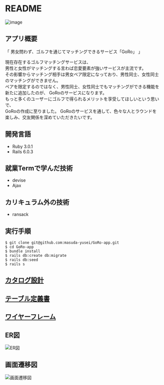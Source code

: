 # README

![image](https://user-images.githubusercontent.com/89350963/155836765-5109fcb2-b538-413a-9b9b-f4eccb4e600b.jpg)

## アプリ概要

「 男女問わず、ゴルフを通じてマッチングできるサービス「GoRo」 」

現在存在するゴルフマッチングサービスは、<br>
男性と女性がマッチングする言わば恋愛要素が強いサービスが主流です。<br>
その影響からマッチング相手は男女ペア限定になっており、男性同士、女性同士のマッチングができません。<br>
ペアを限定するのではなく、男性同士、女性同士でもマッチングができる機能を新たに追加したのが、
GoRoのサービスになります。<br>
もっと多くのユーザーにゴルフで得られるメリットを享受してほしいという思いで、
<br>GoRoの作成に至りました。
GoRoのサービスを通して、色々な人とラウンドを楽しみ、交友関係を深めていただきたいです。


## 開発言語

* Ruby 3.0.1
* Rails 6.0.3


## 就業Termで学んだ技術
* devise
* Ajax


## カリキュラム外の技術
* ransack


## 実行手順
```
$ git clone git@github.com:masuda-yusei/GoRo-app.git
$ cd GoRo-app
$ bundle install
$ rails db:create db:migrate
$ rails db:seed
$ rails s
```

## [カタログ設計](https://docs.google.com/spreadsheets/d/169RJVz0vKthdUOc6tCf-xEJ_7yor1i686kboFO7hV4k/edit?usp=sharing)


## [テーブル定義書](https://docs.google.com/spreadsheets/d/1YOYFo0JBxFrlodJ0-DzeXo0My46khpPH-eesvg_a8Nw/edit?usp=sharing)


## [ワイヤーフレーム](https://cacoo.com/diagrams/uG7U9TAQhQ7mNsON/987DD)


## ER図
![ER図](https://cacoo.com/diagrams/7Iki6fpO4pGrW02L-95A5D.png)


## 画面遷移図
![画面遷移図](https://user-images.githubusercontent.com/89350963/145679735-c0cef707-5767-4523-880b-9afa55906cf0.png)